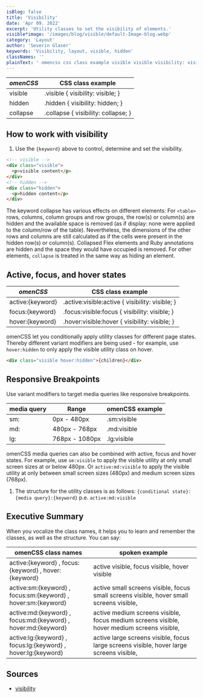 ```yaml
---
isBlog: false
title: 'Visibility'
date: 'Apr 09. 2022'
excerpt: 'Utility classes to set the visibility of elements.'
visible*image: '/images/blog/visible/default-Image-blog.webp'
category: 'Layout'
author: 'Severin Glaser'
keywords: 'Visibility, layout, visible, hidden'
classNames: ''
plainText: ' omencss css class example visible visible visibility: visible; hidden hidden visibility: hidden; collapse collapse visibility: collapse; how to work with visibility 1 use the ` keyword ` to control determine and set the visibility  the keyword collapse has various effects on different elements: for ` table ` rows columns column groups and row groups the row s or column s are hidden and the available space is removed as if display: none were applied to the column row of the table nevertheless the dimensions of the other rows and columns are still calculated as if the cells were present in the hidden row s or column s collapsed flex elements and ruby annotations are hidden and the space they would have occupied is removed for other elements `collapse` is treated in the same way as hiding an element active focus and hover states omencss css class example active: keyword active :visible:active visibility: visible; focus: keyword focus :visible:focus visibility: visible; hover: keyword hover :visible:hover visibility: visible; omencss let you conditionally apply utility classes for different page states thereby different variant modifiers are being used for example use `hover:hidden` to only apply the visible utility class on hover  responsive breakpoints use variant modifiers to target media queries like responsive breakpoints media query range omencss example sm: 0px 480px sm:visible md: 480px 768px md:visible lg: 768px 1080px lg:visible omencss media queries can also be combined with active focus and hover states for example use `sm:visible` to apply the visible utility at only small screen sizes at or below 480px or `active:md:visible` to apply the visible utility at only between small screen sizes 480px and medium screen sizes 768px 1 the structure for the utility classes is as follows: ` conditional state : media query : keyword ` p e `active:md:visible` executive summary when you vocalize the class names it helps you to learn and remember the classes as well as the structure you can say: omencss class names spoken example active: keyword focus: keyword hover: keyword active visible focus visible hover visible active:sm: keyword focus:sm: keyword hover:sm: keyword active small screens visible focus small screens visible hover small screens visible active:md: keyword focus:md: keyword hover:md: keyword active medium screens visible focus medium screens visible hover medium screens visible active:lg: keyword focus:lg: keyword hover:lg: keyword active large screens visible focus large screens visible hover large screens visible sources visibility https: developer mozilla org en-us docs web css visibility '
---
```


| _omenCSS_ | CSS class example                   |
| --------- | ----------------------------------- |
| visible   | .visible { visibility: visible; }   |
| hidden    | .hidden { visibility: hidden; }     |
| collapse  | .collapse { visibility: collapse; } |

## How to work with visibility

1. Use the `{keyword}` above to control, determine and set the visibility.

```html
<!-- visible -->
<div class="visible">
  <p>visible content</p>
</div>
<!-- hidden -->
<div class="hidden">
  <p>hidden content</p>
</div>
```

The keyword collapse has various effects on different elements: For `<table>` rows, columns, column groups and row groups, the row(s) or column(s) are hidden and the available space is removed (as if display: none were applied to the column/row of the table). Nevertheless, the dimensions of the other rows and columns are still calculated as if the cells were present in the hidden row(s) or column(s). Collapsed Flex elements and Ruby annotations are hidden and the space they would have occupied is removed. For other elements, `collapse` is treated in the same way as hiding an element.

## Active, focus, and hover states

| _omenCSS_        | CSS class example                                |
| ---------------- | ------------------------------------------------ |
| active:{keyword} | .active\:visible:active { visibility: visible; } |
| focus:{keyword}  | .focus\:visible:focus { visibility: visible; }   |
| hover:{keyword}  | .hover\:visible:hover { visibility: visible; }   |

omenCSS let you conditionally apply utility classes for different page states. Thereby different variant modifiers are being used - for example, use `hover:hidden` to only apply the visible utility class on hover.

```html
<div class="visible hover:hidden">{children}</div>
```

## Responsive Breakpoints

Use variant modifiers to target media queries like responsive breakpoints.

| media query | Range          | omenCSS example |
| ----------- | -------------- | --------------- |
| sm:         | 0px - 480px    | .sm:visible     |
| md:         | 480px - 768px  | .md:visible     |
| lg:         | 768px - 1080px | .lg:visible     |

omenCSS media queries can also be combined with active, focus and hover states. For example, use `sm:visible` to apply the visible utility at only small screen sizes at or below 480px. Or `active:md:visible` to apply the visible utility at only between small screen sizes (480px) and medium screen sizes (768px).

1. The structure for the utility classes is as follows: `{conditional state}:{media query}:{keyword}` p.e. `active:md:visible`

## Executive Summary

When you vocalize the class names, it helps you to learn and remember the classes, as well as the structure. You can say:

| omenCSS class names                                           | spoken example                                                                             |
| ------------------------------------------------------------- | ------------------------------------------------------------------------------------------ |
| active:{keyword} , focus:{keyword} , hover:{keyword}          | active visible, focus visible, hover visible                                               |
| active:sm:{keyword} , focus:sm:{keyword} , hover:sm:{keyword} | active small screens visible, focus small screens visible, hover small screens visible,    |
| active:md:{keyword} , focus:md:{keyword} , hover:md:{keyword} | active medium screens visible, focus medium screens visible, hover medium screens visible, |
| active:lg:{keyword} , focus:lg:{keyword} , hover:lg:{keyword} | active large screens visible, focus large screens visible, hover large screens visible,    |

## Sources

- [visibility](https://developer.mozilla.org/en-US/docs/Web/CSS/visibility)
